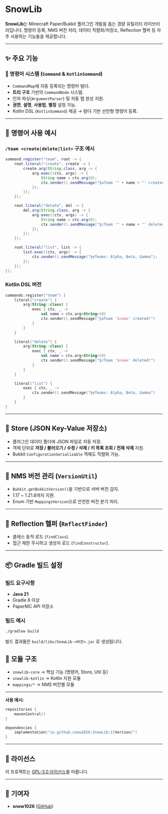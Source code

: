 # SnowLib

**SnowLib**는 Minecraft Paper/Bukkit 플러그인 개발을 돕는 경량 유틸리티 라이브러리입니다.
명령어 등록, NMS 버전 처리, 데이터 직렬화/저장소, Reflection 헬퍼 등 자주 사용하는 기능들을 제공합니다.

---

## ✨ 주요 기능

### 📌 명령어 시스템 (`Sommand` & `KotlinSommand`)

* `CommandMap`에 자동 등록되는 명령어 빌더.
* **트리 구조** 기반의 `CommandNode` 시스템.
* 인자 파싱(`ArgumentParser`) 및 자동 탭 완성 지원.
* **권한**, **설명**, **사용법**, **별칭** 설정 가능.
* Kotlin DSL (`KotlinSommand`) 제공 → 람다 기반 선언형 명령어 등록.

---

## 📝 명령어 사용 예시

### `/team <create|delete|list>` 구조 예시

```java
sommand.register("team", root -> {
    root.literal("create", create -> {
        create.arg(String.class, arg -> {
            arg.exec((ctx, args) -> {
                String name = ctx.arg(0);
                ctx.sender().sendMessage("§aTeam '" + name + "' created!");
            });
        });
    });

    root.literal("delete", del -> {
        del.arg(String.class, arg -> {
            arg.exec((ctx, args) -> {
                String name = ctx.arg(0);
                ctx.sender().sendMessage("§cTeam '" + name + "' deleted!");
            });
        });
    });

    root.literal("list", list -> {
        list.exec((ctx, args) -> {
            ctx.sender().sendMessage("§eTeams: Alpha, Beta, Gamma");
        });
    });
});
```

### Kotlin DSL 버전

```kotlin
commands.register("team") {
    literal("create") {
        arg(String::class) {
            exec { ctx, _ ->
                val name = ctx.arg<String>(0)
                ctx.sender().sendMessage("§aTeam '$name' created!")
            }
        }
    }

    literal("delete") {
        arg(String::class) {
            exec { ctx, _ ->
                val name = ctx.arg<String>(0)
                ctx.sender().sendMessage("§cTeam '$name' deleted!")
            }
        }
    }

    literal("list") {
        exec { ctx, _ ->
            ctx.sender().sendMessage("§eTeams: Alpha, Beta, Gamma")
        }
    }
}
```

---

## 📌 Store (JSON Key-Value 저장소)

* 플러그인 데이터 폴더에 JSON 파일로 자동 저장.
* 객체 단위로 **저장 / 불러오기 / 수정 / 삭제 / 키 목록 조회 / 전체 삭제** 지원.
* Bukkit `ConfigurationSerializable` 객체도 직렬화 가능.

---

## 📌 NMS 버전 관리 (`VersionUtil`)

* `Bukkit.getBukkitVersion()`을 기반으로 서버 버전 감지.
* 1.17 \~ 1.21.8까지 지원.
* Enum 기반 `MappingsVersion`으로 안전한 버전 분기 처리.

---

## 📌 Reflection 헬퍼 (`ReflectFinder`)

* 클래스 동적 로드 (`findClass`).
* 접근 제한 무시하고 생성자 로드 (`findConstructor`).

---

## 📦 Gradle 빌드 설정

### 빌드 요구사항

* **Java 21**
* Gradle 8 이상
* PaperMC API 저장소

### 빌드 예시

```bash
./gradlew build
```

빌드 결과물은 `build/libs/SnowLib-<버전>.jar` 로 생성됩니다.

## 🚀 모듈 구조

* `snowlib-core` → 핵심 기능 (명령어, Store, Util 등)
* `snowlib-kotlin` → Kotlin 지원 모듈
* `mappings/*` → NMS 버전별 모듈

---

**사용 예시:**

```kotlin
repositories {
    mavenCentral()
}

dependencies {
    implementation("io.github.snow1026:SnowLib:${Version}")
}
```

---

## 📖 라이선스

이 프로젝트는 [GPL-3.0 라이선스](https://www.gnu.org/licenses/gpl-3.0.txt)를 따릅니다.

---

## 👤 기여자

* **snow1026** ([GitHub](https://github.com/snow1026))
